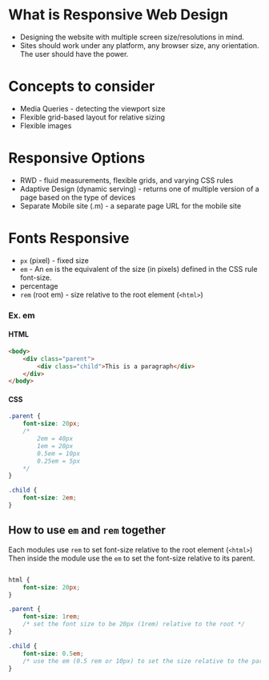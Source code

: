 # What is Responsive Web Design
- Designing the website with multiple screen size/resolutions in mind.
- Sites should work under any platform, any browser size, any orientation. The user should have the power.

# Concepts to consider
- Media Queries - detecting the viewport size
- Flexible grid-based layout for relative sizing
- Flexible images

# Responsive Options
- RWD - fluid measurements, flexible grids, and varying CSS rules
- Adaptive Design (dynamic serving) - returns one of multiple version of a page based on the type of devices
- Separate Mobile site (.m) - a separate page URL for the mobile site

# Fonts Responsive
- `px` (pixel) - fixed size
- `em` - An `em` is the equivalent of the size (in pixels) defined in the CSS rule font-size.
- percentage
- `rem` (root em) - size relative to the root element (`<html>`)

### Ex. em 
#### HTML
```html
<body>
    <div class="parent">
        <div class="child">This is a paragraph</div>
    </div>
</body>
```
#### CSS
```css
.parent {
    font-size: 20px;
    /* 
        2em = 40px
        1em = 20px
        0.5em = 10px
        0.25em = 5px
    */
}

.child {
    font-size: 2em;
}

```

## How to use `em` and `rem` together
Each modules use `rem` to set font-size relative to the root element (`<html>`)
Then inside the module use the `em` to set the font-size relative to its parent.

```css

html {
    font-size: 20px;
}

.parent {
    font-size: 1rem;
    /* set the font size to be 20px (1rem) relative to the root */
}

.child {
    font-size: 0.5em;
    /* use the em (0.5 rem or 10px) to set the size relative to the parent */
}

```